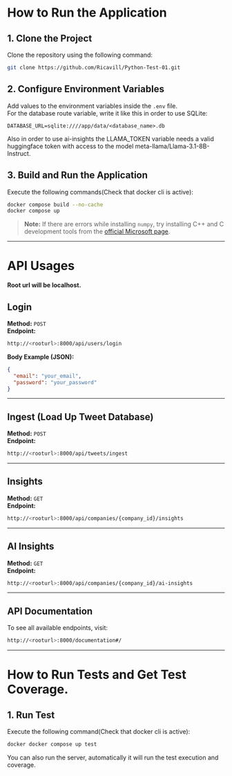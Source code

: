 
# How to Run the Application

## 1. Clone the Project
Clone the repository using the following command:

```sh
git clone https://github.com/Ricavill/Python-Test-01.git
```

## 2. Configure Environment Variables
Add values to the environment variables inside the `.env` file.  
For the database route variable, write it like this in order to use SQLite:

```env
DATABASE_URL=sqlite:////app/data/<database_name>.db
```
Also in order to use ai-insights the LLAMA_TOKEN variable needs a valid huggingface token with access to the model meta-llama/Llama-3.1-8B-Instruct.

## 3. Build and Run the Application
Execute the following commands(Check that docker cli is active):

```sh
docker compose build --no-cache
docker compose up
```

> **Note:** If there are errors while installing `numpy`, try installing C++ and C development tools from the [official Microsoft page](https://visualstudio.microsoft.com/visual-cpp-build-tools/).

---

# API Usages
**Root url will be localhost.**

## **Login**
**Method:** `POST`  
**Endpoint:**  
```sh
http://<rooturl>:8000/api/users/login
```
**Body Example (JSON):**
```json
{
  "email": "your_email",
  "password": "your_password"
}
```

---

## **Ingest (Load Up Tweet Database)**
**Method:** `POST`  
**Endpoint:**  
```sh
http://<rooturl>:8000/api/tweets/ingest
```

---

## **Insights**
**Method:** `GET`  
**Endpoint:**  
```sh
http://<rooturl>:8000/api/companies/{company_id}/insights
```

---

## **AI Insights**
**Method:** `GET`  
**Endpoint:**  
```sh
http://<rooturl>:8000/api/companies/{company_id}/ai-insights
```

---

## **API Documentation**
To see all available endpoints, visit:  
```sh
http://<rooturl>:8000/documentation#/
```
---
# How to Run Tests and Get Test Coverage.
## 1. Run Test
Execute the following command(Check that docker cli is active):

```sh
docker docker compose up test 
```
You can also run the server, automatically it will run the test execution and coverage.